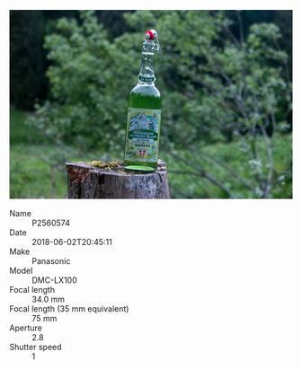[![P2560574](/photos/hd/P2560574.jpg)](/photos/full/P2560574.jpg?raw=true)

<dl>
  <dt>Name</dt>
  <dd>P2560574</dd>
  <dt>Date</dt>
  <dd>2018-06-02T20:45:11</dd>
  <dt>Make</dt>
  <dd>Panasonic</dd>
  <dt>Model</dt>
  <dd>DMC-LX100</dd>
  <dt>Focal length</dt>
  <dd>34.0 mm</dd>
  <dt>Focal length (35 mm equivalent)</dt>
  <dd>75 mm</dd>
  <dt>Aperture</dt>
  <dd>2.8</dd>
  <dt>Shutter speed</dt>
  <dd>1</dd>
</dl>
